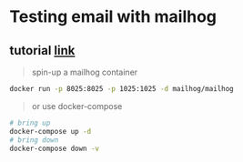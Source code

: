 # Testing email with mailhog

## tutorial [link](https://www.loginradius.com/blog/engineering/sending-emails-with-golang/)

> spin-up a mailhog container

```bash
docker run -p 8025:8025 -p 1025:1025 -d mailhog/mailhog
```

> or use docker-compose

```bash
# bring up
docker-compose up -d
# bring down
docker-compose down -v
```
